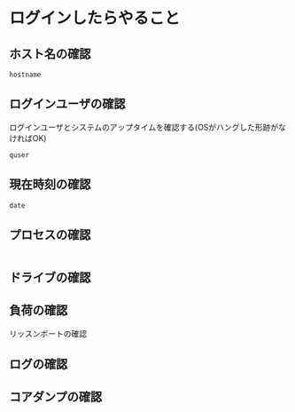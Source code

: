 
# ログインしたらやること
## ホスト名の確認
```
hostname
```
## ログインユーザの確認
ログインユーザとシステムのアップタイムを確認する(OSがハングした形跡がなければOK)
```
quser
```
## 現在時刻の確認
```
date
```
## プロセスの確認
```
```
## ドライブの確認
## 負荷の確認
リッスンポートの確認
## ログの確認
## コアダンプの確認

